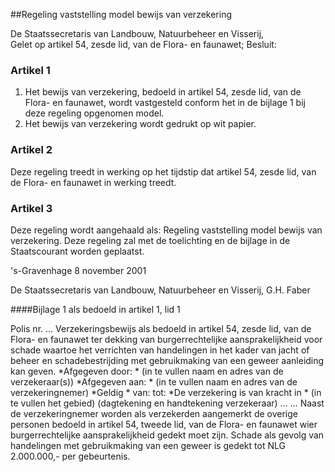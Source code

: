 <meta http-equiv='Content-Type' content='text/html; charset=utf-8' />

##Regeling vaststelling model bewijs van verzekering

De Staatssecretaris van Landbouw, Natuurbeheer en Visserij,  
Gelet op artikel 54, zesde lid, van de Flora- en faunawet;
Besluit:    

### Artikel 1  

1.  Het bewijs van verzekering, bedoeld in artikel 54, zesde lid, van de Flora- en faunawet, wordt vastgesteld conform het in de bijlage 1 bij deze regeling opgenomen model.   
2.  Het bewijs van verzekering wordt gedrukt op wit papier.  

### Artikel 2  

Deze regeling treedt in werking op het tijdstip dat artikel 54, zesde lid, van de Flora- en faunawet in werking treedt. 

### Artikel 3  

Deze regeling wordt aangehaald als: Regeling vaststelling model bewijs van verzekering. 
Deze regeling zal met de toelichting en de bijlage in de Staatscourant worden geplaatst.   

's-Gravenhage 
8 november 2001    

De 
Staatssecretaris van Landbouw, Natuurbeheer en Visserij, 
G.H.  Faber     

####Bijlage 1 als bedoeld in artikel 1, lid 1

Polis nr. …  Verzekeringsbewijs als bedoeld in artikel 54, zesde lid, van de Flora- en faunawet ter dekking van burgerrechtelijke aansprakelijkheid voor schade waartoe het verrichten van handelingen in het kader van jacht of beheer en schadebestrijding met gebruikmaking van een geweer aanleiding kan geven. *Afgegeven door: * (in te vullen naam en adres van de verzekeraar(s))   *Afgegeven aan: * (in te vullen naam en adres van de verzekeringnemer)   *Geldig * van: tot:   *De verzekering is van kracht in * (in te vullen het gebied)  (dagtekening en handtekening verzekeraar)  …  …  Naast de verzekeringnemer worden als verzekerden aangemerkt de overige personen bedoeld in artikel 54, tweede lid, van de Flora- en faunawet wier burgerrechtelijke aansprakelijkheid gedekt moet zijn.  Schade als gevolg van handelingen met gebruikmaking van een geweer is gedekt tot NLG 2.000.000,- per gebeurtenis. 
